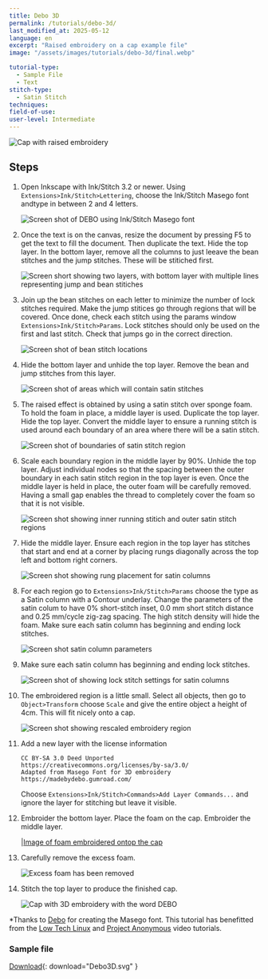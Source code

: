 ```yaml
---
title: Debo 3D
permalink: /tutorials/debo-3d/
last_modified_at: 2025-05-12
language: en
excerpt: "Raised embroidery on a cap example file"
image: "/assets/images/tutorials/debo-3d/final.webp"

tutorial-type:
  - Sample File
  - Text
stitch-type: 
  - Satin Stitch
techniques:
field-of-use:
user-level: Intermediate
---
```


![Cap with raised embroidery](/assets/images/tutorials/debo-3d/final.jpg)

## Steps

1. Open Inkscape with Ink/Stitch 3.2 or newer.  Using `Extensions>Ink/Stitch>Lettering`,
   choose the Ink/Stitch Masego font andtype in between 2 and 4 letters.

   ![Screen shot of DEBO using Ink/Stitch Masego font](/assets/images/tutorials/debo-3d/DeboLettering.png)

2. Once the text is on the canvas, resize the document by pressing F5 to get the
   text to fill the document.  Then duplicate the text. Hide the top layer. In the
   bottom layer, remove all the columns to just leeave the bean stitches and the
   jump stitches. These will be stitiched first.

   ![Screen short showing two layers, with bottom layer with multiple lines representing jump and bean stitiches](/assets/images/tutorials/debo-3d/BottomLayer.png)

3. Join up the bean stitches on each letter to minimize the number of lock stitches required.  Make
   the jump stitices go through regions that will be covered. Once done, check each stitch using the
   params window `Extensions>Ink/Stitch>Params`. Lock stitches should only be used on the first and
   last stitch.  Check that jumps go in the correct direction.

   ![Screen shot of bean stitch locations](/assets/images/tutorials/debo-3d/BeanStitches.png)

4. Hide the bottom layer and unhide the top layer. Remove the bean and jump stitches from this layer.

   ![Screen shot of areas which will contain satin stitches](/assets/images/tutorials/debo-3d/SatinStitchRegion.png)

5. The raised effect is obtained by using a satin stitch over sponge foam.
   To hold the foam in place, a middle layer is used.  Duplicate the top layer.
   Hide the top layer.  Convert the middle layer to ensure a running stitch is
   used around each boundary of an area where there will be a satin stitch.

   ![Screen shot of boundaries of satin stitch region](/assets/images/tutorials/debo-3d/SatinStitchBoundary.png)

6. Scale each boundary region in the middle layer by 90%.  Unhide the top layer.  Adjust
   individual nodes so that the spacing between the outer boundary in each satin stitch
   region in the top layer is even.  Once the middle layer is held in place, the outer
   foam will be carefully removed.  Having a small gap enables the thread to completely
   cover the foam so that it is not visible.

   ![Screen shot showing inner running stitich and outer satin stitch regions](/assets/images/tutorials/debo-3d/RunningStitchBoundary.png)

7. Hide the middle layer. Ensure each region in the top layer has stitches that start and end at
   a corner by placing rungs diagonally across the top left and bottom right corners.

   ![Screen shot showing rung placement for satin columns](/assets/images/tutorials/debo-3d/RungPlacement.png)

8. For each region go to `Extensions>Ink/Stitch>Params` choose the type as a Satin column with
   a Contour underlay.  Change the parameters of the satin colum to have 0% short-stitch inset,
   0.0 mm short stitch distance and 0.25 mm/cycle zig-zag spacing.  The high stitch density will
   hide the foam. Make sure each satin column has beginning and ending lock stitches.

   ![Screen shot satin column parameters](/assets/images/tutorials/debo-3d/SatinColumnParameters.png)

9. Make sure each satin column has beginning and ending lock stitches.

   ![Screen shot of showing lock stitch settings for satin columns](/assets/images/tutorials/debo-3d/SatinColumnLockStitches.png)

10. The embroidered region is a little small.  Select all objects, then go to `Object>Transform`
    choose `Scale` and give the entire object a height of 4cm.  This will fit nicely onto a cap.

    ![Screen shot showing rescaled embroidery region](/assets/images/tutorials/debo-3d/Rescaled.png)

11. Add a new layer with the license information

    ```
    CC BY-SA 3.0 Deed Unported
    https://creativecommons.org/licenses/by-sa/3.0/
    Adapted from Masego Font for 3D embroidery
    https://madebydebo.gumroad.com/
    ```

    Choose `Extensions>Ink/Stitch>Commands>Add Layer Commands...` and ignore the
    layer for stitching but leave it visible.

13. Embroider the bottom layer.  Place the foam on the cap. Embroider the
    middle layer.

    |[Image of foam embroidered ontop the cap](/assets/images/tutorials/debo-3d/FoamMiddleLayer.webp)

14. Carefully remove the excess foam.

    ![Excess foam has been removed](/assets/images/tutorials/debo-3d/ExcessFoamRemoved.webp)

15. Stitch the top layer to produce the finished cap.

    ![Cap with 3D embroidery with the word DEBO](/assets/images/tutorials/debo-3d/Final.webp)

*Thanks to [Debo](https://madebydebo.gumroad.com/) for creating the Masego font.
This tutorial has benefitted from the
[Low Tech Linux](https://www.youtube.com/watch?v=oAL3eHtAvrs)
and [Project Anonymous](https://www.youtube.com/watch?v=UwIIx-lHFNs) video tutorials.


### Sample file

[Download](/assets/images/tutorials/samples/Debo3D.svg){: download="Debo3D.svg" }

